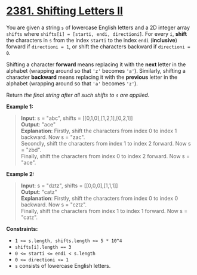 # **[2381. Shifting Letters II](https://leetcode.com/problems/shifting-letters-ii/description/)**

You are given a string `s` of lowercase English letters and a 2D integer array `shifts` where `shifts[i] = [starti, endi, directioni]`. For every `i`, **shift** the characters in `s` from the index `starti` to the index `endi` (**inclusive**) forward if `directioni = 1`, or shift the characters backward if `directioni = 0`.

Shifting a character **forward** means replacing it with the **next** letter in the alphabet (wrapping around so that `'z'` becomes `'a'`). Similarly, shifting a character **backward** means replacing it with the **previous** letter in the alphabet (wrapping around so that `'a'` becomes `'z'`).

Return *the final string after all such shifts to `s` are applied.*

**Example 1:**

> **Input**: s = "abc", shifts = [[0,1,0],[1,2,1],[0,2,1]]  
> **Output**: "ace"  
> **Explanation**: Firstly, shift the characters from index 0 to index 1 backward. Now s = "zac".  
> Secondly, shift the characters from index 1 to index 2 forward. Now s = "zbd".  
> Finally, shift the characters from index 0 to index 2 forward. Now s = "ace".  

**Example 2:**

> **Input**: s = "dztz", shifts = [[0,0,0],[1,1,1]]  
> **Output**: "catz"  
> **Explanation**: Firstly, shift the characters from index 0 to index 0 backward. Now s = "cztz".  
> Finally, shift the characters from index 1 to index 1 forward. Now s = "catz".  

**Constraints:**

- `1 <= s.length, shifts.length <= 5 * 10^4`
- `shifts[i].length == 3`
- `0 <= starti <= endi < s.length`
- `0 <= directioni <= 1`
- `s` consists of lowercase English letters.